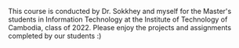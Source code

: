 This course is conducted by Dr. Sokkhey and myself for the Master's students in Information Technology at the Institute of Technology of Cambodia, class of 2022. Please enjoy the projects and assignments completed by our students :)
